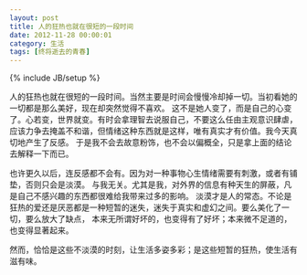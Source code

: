 ```yaml
---
layout: post
title: 人的狂热也就在很短的一段时间
date: 2012-11-28 00:00:01
category: 生活
tags: [终将逝去的青春]
---
```

{% include JB/setup %}

人的狂热也就在很短的一段时间。当然主要是时间会慢慢冷却掉一切。当初看她的一切都是那么美好，现在却突然觉得不喜欢。
这不是她人变了，而是自己的心变了。心若变，世界就变。有时会拿理智去说服自己，不要这么任由主观意识肆虐，
应该力争去掩盖不和谐，但情绪这种东西就是这样，唯有真实才有价值。我今天真切地产生了反感。
于是我不会去故意粉饰，也不会以偏概全，只是拿上面的结论去解释一下而已。 

<!--more-->
也许更久以后，连反感都不会有。因为对一种事物心生情绪需要有刺激，或者有铺垫，否则只会是淡漠。
与我无关。尤其是我，对外界的信息有种天生的屏蔽，凡是自己不感兴趣的东西都很难给我带来过多的影响。
淡漠才是人的常态。不论是狂热的爱还是厌恶都是一种短暂的迷失，迷失于真实和虚幻之间。要么美化了一切，要么放大了缺点，
本来无所谓好坏的，也变得有了好坏；本来微不足道的，也变得显著起来。 

然而，恰恰是这些不淡漠的时刻，让生活多姿多彩；是这些短暂的狂热，使生活有滋有味。 
